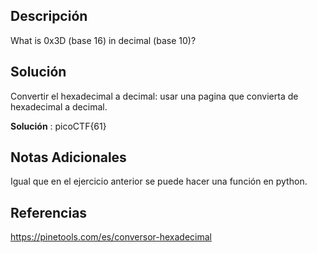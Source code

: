 ## Descripción 
What is 0x3D (base 16) in decimal (base 10)?
## Solución
Convertir el hexadecimal a decimal:
usar una pagina que convierta de hexadecimal a decimal.

**Solución** : picoCTF{61}
## Notas Adicionales 
Igual que en el ejercicio anterior se puede hacer una función en python. 
## Referencias
https://pinetools.com/es/conversor-hexadecimal
